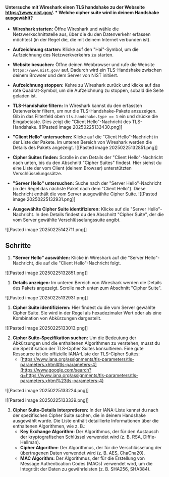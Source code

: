

#### Untersuche mit Wireshark einen TLS handshake zu der Webseite https://www.nist.gov/. * Welche cipher suite wird in deinem Handshake ausgewählt?


- **Wireshark starten:** Öffne Wireshark und wähle die Netzwerkschnittstelle aus, über die du den Datenverkehr erfassen möchtest (in der Regel die, die mit deinem Internet verbunden ist).
    
- **Aufzeichnung starten:** Klicke auf den "Hai"-Symbol, um die Aufzeichnung des Netzwerkverkehrs zu starten.
    
- **Website besuchen:** Öffne deinen Webbrowser und rufe die Website `https://www.nist.gov/` auf. Dadurch wird ein TLS-Handshake zwischen deinem Browser und dem Server von NIST initiiert.
    
- **Aufzeichnung stoppen:** Kehre zu Wireshark zurück und klicke auf das rote Quadrat-Symbol, um die Aufzeichnung zu stoppen, sobald die Seite geladen ist.
    
- **TLS-Handshake filtern:** In Wireshark kannst du den erfassten Datenverkehr filtern, um nur die TLS-Handshake-Pakete anzuzeigen. Gib in das Filterfeld oben `tls.handshake.type == 1` ein und drücke die Eingabetaste. Dies zeigt die "Client Hello"-Nachricht des TLS-Handshake.
    ![[Pasted image 20250225133430.png]]
- **"Client Hello" untersuchen:** Klicke auf die "Client Hello"-Nachricht in der Liste der Pakete. Im unteren Bereich von Wireshark werden die Details des Pakets angezeigt.
    ![[Pasted image 20250225132851.png]]
- **Cipher Suites finden:** Scrolle in den Details der "Client Hello"-Nachricht nach unten, bis du den Abschnitt "Cipher Suites" findest. Hier siehst du eine Liste der vom Client (deinem Browser) unterstützten Verschlüsselungssätze.
    
- **"Server Hello" untersuchen:** Suche nach der "Server Hello"-Nachricht (in der Regel das nächste Paket nach dem "Client Hello"). Diese Nachricht enthält die vom Server ausgewählte Cipher Suite.
    ![[Pasted image 20250225132931.png]]
- **Ausgewählte Cipher Suite identifizieren:** Klicke auf die "Server Hello"-Nachricht. In den Details findest du den Abschnitt "Cipher Suite", der die vom Server gewählte Verschlüsselungssuite angibt.

![[Pasted image 20250225142711.png]]


## Schritte

1. **"Server Hello" auswählen:** Klicke in Wireshark auf die "Server Hello"-Nachricht, die auf die "Client Hello"-Nachricht folgt.



![[Pasted image 20250225132851.png]]




1. **Details anzeigen:** Im unteren Bereich von Wireshark werden die Details des Pakets angezeigt. Scrolle nach unten zum Abschnitt "Cipher Suite".


![[Pasted image 20250225132931.png]]



1. **Cipher Suite identifizieren:** Hier findest du die vom Server gewählte Cipher Suite. Sie wird in der Regel als hexadezimaler Wert oder als eine Kombination von Abkürzungen dargestellt.


![[Pasted image 20250225133013.png]]






2. **Cipher Suite-Spezifikation suchen:** Um die Bedeutung der Abkürzungen und die enthaltenen Algorithmen zu verstehen, musst du die Spezifikation der TLS-Cipher Suites konsultieren. Eine gute Ressource ist die offizielle IANA-Liste der TLS-Cipher Suites:
    - [https://www.iana.org/assignments/tls-parameters/tls-parameters.xhtml#tls-parameters-4](https://www.google.com/search?q=https://www.iana.org/assignments/tls-parameters/tls-parameters.xhtml%23tls-parameters-4)

![[Pasted image 20250225133224.png]]





![[Pasted image 20250225133339.png]]





3. **Cipher Suite-Details interpretieren:** In der IANA-Liste kannst du nach der spezifischen Cipher Suite suchen, die in deinem Handshake ausgewählt wurde. Die Liste enthält detaillierte Informationen über die enthaltenen Algorithmen, wie z. B.:
    - **Key Exchange Algorithm:** Der Algorithmus, der für den Austausch der kryptografischen Schlüssel verwendet wird (z. B. RSA, Diffie-Hellman).
    - **Cipher Algorithm:** Der Algorithmus, der für die Verschlüsselung der übertragenen Daten verwendet wird (z. B. AES, ChaCha20).
    - **MAC Algorithm:** Der Algorithmus, der für die Erstellung von Message Authentication Codes (MACs) verwendet wird, um die Integrität der Daten zu gewährleisten (z. B. SHA256, SHA384).



